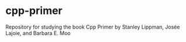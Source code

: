 # cpp-primer
Repository for studying the book Cpp Primer by Stanley Lippman, Josée Lajoie, and Barbara E. Moo
